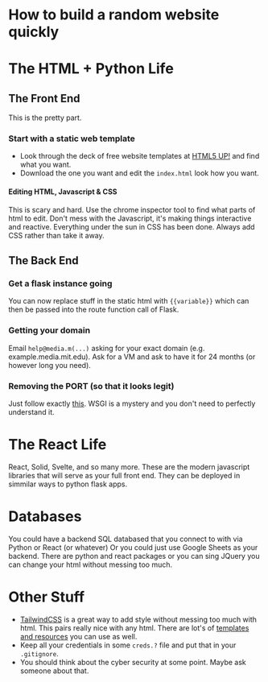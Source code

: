# How to build a random website quickly

# The HTML + Python Life

## The Front End
This is the pretty part.

### Start with a static web template
* Look through the deck of free website templates at [HTML5 UP!](https://html5up.net) and find what you want.
* Download the one you want and edit the `index.html` look how you want.


#### Editing HTML, Javascript & CSS
This is scary and hard. 
Use the chrome inspector tool to find what parts of html to edit. 
Don't mess with the Javascript, it's making things interactive and reactive. 
Everything under the sun in CSS has been done. 
Always add CSS rather than take it away.


## The Back End
### Get a flask instance going

You can now replace stuff in the static html with `{{variable}}` which can then be passed into the route function call of Flask.
 
### Getting your domain
Email `help@media.m(...)` asking for your exact domain (e.g. example.media.mit.edu). 
Ask for a VM and ask to have it for 24 months (or however long you need).

 
### Removing the PORT (so that it looks legit)

Just follow exactly [this](https://www.digitalocean.com/community/tutorials/how-to-serve-flask-applications-with-uswgi-and-nginx-on-ubuntu-18-04). 
WSGI is a mystery and you don't need to perfectly understand it.


# The React Life
React, Solid, Svelte, and so many more. These are the modern javascript libraries that will serve as your full front end. 
They can be deployed in simmilar ways to python flask apps.


# Databases
You could have a backend SQL databased that you connect to with via Python or React (or whatever)
Or you could just use Google Sheets as your backend. There are python and react packages or 
you can sing JQuery you can change your html without messing too much.


# Other Stuff
* [TailwindCSS](https://tailwindcss.com) is a great way to add style without messing too much with html. This pairs really nice with any html. There are lot's of [templates and resources](https://www.tailwindtoolbox.com) you can use as well.
* Keep all your credentials in some `creds.?` file and put that in your `.gitignore`.
* You should think about the cyber security at some point. Maybe ask someone about that.

